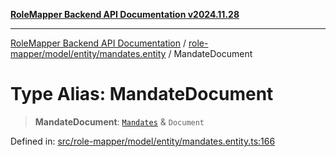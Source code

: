 [**RoleMapper Backend API Documentation v2024.11.28**](../../../../../README.md)

***

[RoleMapper Backend API Documentation](../../../../../modules.md) / [role-mapper/model/entity/mandates.entity](../README.md) / MandateDocument

# Type Alias: MandateDocument

> **MandateDocument**: [`Mandates`](../classes/Mandates.md) & `Document`

Defined in: [src/role-mapper/model/entity/mandates.entity.ts:166](https://github.com/FlowCraft-AG/RoleMapper/blob/5b9ee56819f4990f54c16dcad37384ac73c1551c/backend/src/role-mapper/model/entity/mandates.entity.ts#L166)
